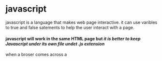 # javascript

javascript is a language that makes web page interactive.
it can use varibles to true and false satements to help the user interact with a page. 

#### javascript will work in the same HTML page but *it is better to keep Javascript under its own file undet .js extension*

when a broser comes across a <script> element it stops to load the script and then checks if it needs to do anything.
#### script
	a script is a series of instructions (*statements*) that a computer can follow one by one.
	##### Code block
		code blocks are started and ended by curly braces **each coad block can contain many statements**
	##### Statements
		each individual instruction in a script is know as a *Statement* 
		* statements end with semicolon
		* each statement should start on a new line
	##### Comments
		Writting comments in Javascript to make code easier to read single line comment 
		* // single line comment 
		* /* multy line commentcomments goes in here */

### Variables
	using a variable on Javascript you must declare it then add a name followed by assignment operator and give it a value
	#### rules for variables
		* must begin with *letter* *Dollar sign* or *underscore*.
		* name can contain *letter* *Dollar sign* or *underscore*.
		* cannot use Key like *var* words or reserved words.
		* all variables are case sensitive
		* make the variable discriptive of the information it stores
		* if it contains more than one word use a capital leter *no spaces*
		
		
		
		


When you wrap something in java script in quotations in java script it is calles a string
* these are strips "5" '4'
* these are numbers 5 4

when a broser comes across a <script> element it stops to load the script and then checks if it needs to do anything.




Concatinating  